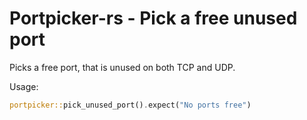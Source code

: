 # Portpicker-rs - Pick a free unused port

Picks a free port, that is unused on both TCP and UDP.

Usage:

```rust
portpicker::pick_unused_port().expect("No ports free")
```
